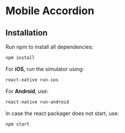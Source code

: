 # Mobile Accordion

## Installation

Run npm to install all dependencies:

```sh
npm install
```

For **iOS**, run the simulator using:

```sh
react-native run-ios
```

For **Android**, use:

```sh
react-native run-android
```

In case the react packager does not start, use:

```sh
npm start
```
